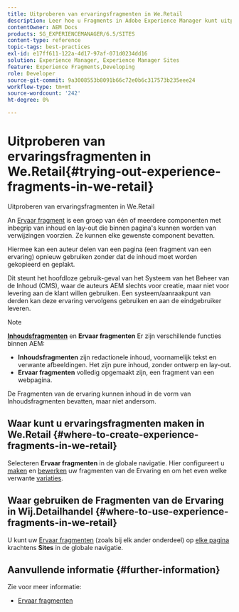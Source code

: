 ```yaml
---
title: Uitproberen van ervaringsfragmenten in We.Retail
description: Leer hoe u Fragments in Adobe Experience Manager kunt uitproberen door We.Retail te gebruiken.
contentOwner: AEM Docs
products: SG_EXPERIENCEMANAGER/6.5/SITES
content-type: reference
topic-tags: best-practices
exl-id: e17ff611-122a-4d17-97af-071d0234dd16
solution: Experience Manager, Experience Manager Sites
feature: Experience Fragments,Developing
role: Developer
source-git-commit: 9a3008553b8091b66c72e0b6c317573b235eee24
workflow-type: tm+mt
source-wordcount: '242'
ht-degree: 0%

---
```


# Uitproberen van ervaringsfragmenten in We.Retail{#trying-out-experience-fragments-in-we-retail}

Uitproberen van ervaringsfragmenten in We.Retail

An [Ervaar fragment](/help/sites-authoring/experience-fragments.md) is een groep van één of meerdere componenten met inbegrip van inhoud en lay-out die binnen pagina&#39;s kunnen worden van verwijzingen voorzien. Ze kunnen elke gewenste component bevatten.

Hiermee kan een auteur delen van een pagina (een fragment van een ervaring) opnieuw gebruiken zonder dat de inhoud moet worden gekopieerd en geplakt.

Dit steunt het hoofdloze gebruik-geval van het Systeem van het Beheer van de Inhoud (CMS), waar de auteurs AEM slechts voor creatie, maar niet voor levering aan de klant willen gebruiken. Een systeem/aanraakpunt van derden kan deze ervaring vervolgens gebruiken en aan de eindgebruiker leveren.

>[!NOTE]
>
>**[Inhoudsfragmenten](/help/sites-developing/we-retail-content-fragments.md)** en **Ervaar fragmenten** Er zijn verschillende functies binnen AEM:
>
>* **Inhoudsfragmenten** zijn redactionele inhoud, voornamelijk tekst en verwante afbeeldingen. Het zijn pure inhoud, zonder ontwerp en lay-out.
>* **Ervaar fragmenten** volledig opgemaakt zijn, een fragment van een webpagina.
>
>De Fragmenten van de ervaring kunnen inhoud in de vorm van Inhoudsfragmenten bevatten, maar niet andersom.

## Waar kunt u ervaringsfragmenten maken in We.Retail {#where-to-create-experience-fragments-in-we-retail}

Selecteren **Ervaar fragmenten** in de globale navigatie. Hier configureert u [maken](/help/sites-authoring/experience-fragments.md#creating-an-experience-fragment) en [bewerken](/help/sites-authoring/experience-fragments.md#editing-your-experience-fragment) uw fragmenten van de Ervaring en om het even welke verwante [variaties](/help/sites-authoring/experience-fragments.md#creating-an-experience-fragment-variation).

## Waar gebruiken de Fragmenten van de Ervaring in Wij.Detailhandel {#where-to-use-experience-fragments-in-we-retail}

U kunt uw [Ervaar fragmenten](/help/sites-authoring/experience-fragments.md#using-your-experience-fragment) (zoals bij elk ander onderdeel) op [elke pagina](/help/sites-authoring/editing-content.md) krachtens **Sites** in de globale navigatie.

## Aanvullende informatie {#further-information}

Zie voor meer informatie:

* [Ervaar fragmenten](/help/sites-authoring/experience-fragments.md)
